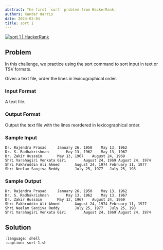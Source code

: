 ```yaml
---
abstract: The first `sort` problem from HackerRank.
authors: Xander Harris
date: 2024-03-04
title: sort 1
---
```


[![sort 1 | HackerRank](https://img.shields.io/badge/HackerRank-green?style=for-the-badge&logo=hackerrank&label=sort%201)](https://www.hackerrank.com/challenges/text-processing-sort-1)

## Problem

In this challenge, we practice using the sort command to sort input in text or TSV formats.

Given a text file, order the lines in lexicographical order.

### Input Format

A text file.

### Output Format

Output the text file with the lines reordered in lexicographical order.

### Sample Input

```{code-block} shell
Dr. Rajendra Prasad     January 26, 1950    May 13, 1962
Dr. S. Radhakrishnan        May 13, 1962    May 13, 1967
Dr. Zakir Hussain       May 13, 1967    August 24, 1969
Shri Varahagiri Venkata Giri        August 24, 1969 August 24, 1974
Shri Fakhruddin Ali Ahmed       August 24, 1974 February 11, 1977
Shri Neelam Sanjiva Reddy       July 25, 1977   July 25, 198
```

### Sample Output

```{code-block} shell
Dr. Rajendra Prasad     January 26, 1950    May 13, 1962
Dr. S. Radhakrishnan        May 13, 1962    May 13, 1967
Dr. Zakir Hussain       May 13, 1967    August 24, 1969
Shri Fakhruddin Ali Ahmed       August 24, 1974 February 11, 1977
Shri Neelam Sanjiva Reddy       July 25, 1977   July 25, 198
Shri Varahagiri Venkata Giri        August 24, 1969 August 24, 1974
```

## Solution

```{literalinclude} sort-1.sh
:language: shell
:caption: sort-1.sh
```
